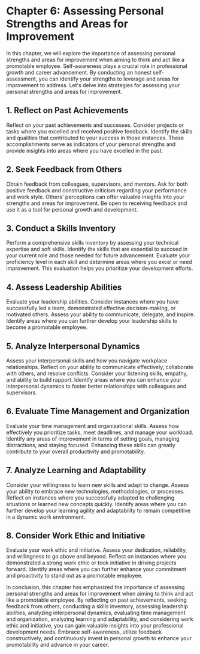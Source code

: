 Chapter 6: Assessing Personal Strengths and Areas for Improvement
=================================================================

In this chapter, we will explore the importance of assessing personal strengths and areas for improvement when aiming to think and act like a promotable employee. Self-awareness plays a crucial role in professional growth and career advancement. By conducting an honest self-assessment, you can identify your strengths to leverage and areas for improvement to address. Let's delve into strategies for assessing your personal strengths and areas for improvement.

**1. Reflect on Past Achievements**
-----------------------------------

Reflect on your past achievements and successes. Consider projects or tasks where you excelled and received positive feedback. Identify the skills and qualities that contributed to your success in those instances. These accomplishments serve as indicators of your personal strengths and provide insights into areas where you have excelled in the past.

**2. Seek Feedback from Others**
--------------------------------

Obtain feedback from colleagues, supervisors, and mentors. Ask for both positive feedback and constructive criticism regarding your performance and work style. Others' perceptions can offer valuable insights into your strengths and areas for improvement. Be open to receiving feedback and use it as a tool for personal growth and development.

**3. Conduct a Skills Inventory**
---------------------------------

Perform a comprehensive skills inventory by assessing your technical expertise and soft skills. Identify the skills that are essential to succeed in your current role and those needed for future advancement. Evaluate your proficiency level in each skill and determine areas where you excel or need improvement. This evaluation helps you prioritize your development efforts.

**4. Assess Leadership Abilities**
----------------------------------

Evaluate your leadership abilities. Consider instances where you have successfully led a team, demonstrated effective decision-making, or motivated others. Assess your ability to communicate, delegate, and inspire. Identify areas where you can further develop your leadership skills to become a promotable employee.

**5. Analyze Interpersonal Dynamics**
-------------------------------------

Assess your interpersonal skills and how you navigate workplace relationships. Reflect on your ability to communicate effectively, collaborate with others, and resolve conflicts. Consider your listening skills, empathy, and ability to build rapport. Identify areas where you can enhance your interpersonal dynamics to foster better relationships with colleagues and supervisors.

**6. Evaluate Time Management and Organization**
------------------------------------------------

Evaluate your time management and organizational skills. Assess how effectively you prioritize tasks, meet deadlines, and manage your workload. Identify any areas of improvement in terms of setting goals, managing distractions, and staying focused. Enhancing these skills can greatly contribute to your overall productivity and promotability.

**7. Analyze Learning and Adaptability**
----------------------------------------

Consider your willingness to learn new skills and adapt to change. Assess your ability to embrace new technologies, methodologies, or processes. Reflect on instances where you successfully adapted to challenging situations or learned new concepts quickly. Identify areas where you can further develop your learning agility and adaptability to remain competitive in a dynamic work environment.

**8. Consider Work Ethic and Initiative**
-----------------------------------------

Evaluate your work ethic and initiative. Assess your dedication, reliability, and willingness to go above and beyond. Reflect on instances where you demonstrated a strong work ethic or took initiative in driving projects forward. Identify areas where you can further enhance your commitment and proactivity to stand out as a promotable employee.

In conclusion, this chapter has emphasized the importance of assessing personal strengths and areas for improvement when aiming to think and act like a promotable employee. By reflecting on past achievements, seeking feedback from others, conducting a skills inventory, assessing leadership abilities, analyzing interpersonal dynamics, evaluating time management and organization, analyzing learning and adaptability, and considering work ethic and initiative, you can gain valuable insights into your professional development needs. Embrace self-awareness, utilize feedback constructively, and continuously invest in personal growth to enhance your promotability and advance in your career.
